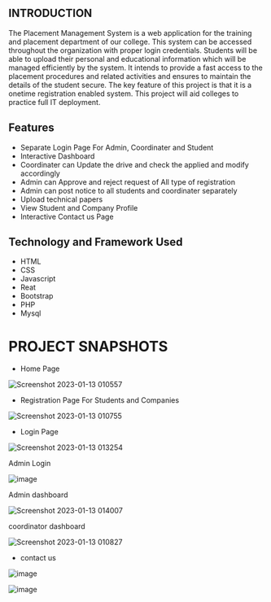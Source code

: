 




## INTRODUCTION

The Placement Management System is a web application for the training and  placement department of our college. This system can be accessed throughout the  organization with proper login credentials. Students will be able to upload their  personal and educational information which will be managed efficiently by the  system. It intends to provide a fast access to the placement procedures and related  activities and ensures to maintain the details of the student secure. The key feature of  this project is that it is a onetime registration enabled system. This project will aid  colleges to practice full IT deployment.



## Features
- Separate Login Page For Admin, Coordinater and Student
- Interactive Dashboard
- Coordinater can Update the drive and check the applied and modify accordingly
- Admin can Approve and reject request of All type of registration 
- Admin can post notice to all students and coordinater separately
- Upload technical papers
- View Student and Company Profile
- Interactive Contact us Page



## Technology and Framework Used
- HTML
- CSS
- Javascript
- Reat
- Bootstrap
- PHP
- Mysql











# PROJECT SNAPSHOTS

- Home Page







![Screenshot 2023-01-13 010557](https://user-images.githubusercontent.com/111070211/212168678-52429e68-17a2-4150-9643-5706f9eadea5.jpg)

- Registration Page For Students and Companies


![Screenshot 2023-01-13 010755](https://user-images.githubusercontent.com/111070211/212170065-d00e3794-2f7c-449f-b18c-6767fc73a37e.jpg)

 
 - Login Page
 

![Screenshot 2023-01-13 013254](https://user-images.githubusercontent.com/111070211/212169229-27f3c260-ac8f-480d-a13c-178a2ded1dde.jpg)

Admin Login

![image](https://user-images.githubusercontent.com/111070211/212169400-2040c5f6-e110-42b6-bd27-8b7b18e06743.png)

Admin dashboard




![Screenshot 2023-01-13 014007](https://user-images.githubusercontent.com/111070211/212170495-0bb04ef3-83bb-459b-ba17-71b4256f396d.jpg)

coordinator dashboard

![Screenshot 2023-01-13 010827](https://user-images.githubusercontent.com/111070211/212170601-a1fe5719-50fa-4275-b4d5-c27d1ca3fe57.jpg)

- contact us

![image](https://user-images.githubusercontent.com/111070211/212170893-dbb903ec-b720-4331-9d6c-22abe6107f2a.png)

![image](https://user-images.githubusercontent.com/111070211/212171069-884f15b9-13a7-4d74-b7d4-0d46d178b359.png)


<br>























